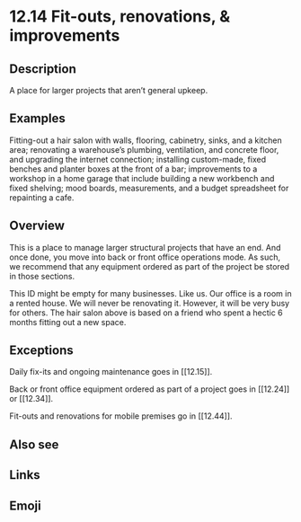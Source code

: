 # 12.14 Fit-outs, renovations, & improvements

## Description

A place for larger projects that aren’t general upkeep.

## Examples

Fitting-out a hair salon with walls, flooring, cabinetry, sinks, and a kitchen area; renovating a warehouse’s plumbing, ventilation, and concrete floor, and upgrading the internet connection; installing custom-made, fixed benches and planter boxes at the front of a bar; improvements to a workshop in a home garage that include building a new workbench and fixed shelving; mood boards, measurements, and a budget spreadsheet for repainting a cafe.

## Overview

This is a place to manage larger structural projects that have an end. And once done, you move into back or front office operations mode. As such, we recommend that any equipment ordered as part of the project be stored in those sections.

This ID might be empty for many businesses. Like us. Our office is a room in a rented house. We will never be renovating it. However, it will be very busy for others. The hair salon above is based on a friend who spent a hectic 6 months fitting out a new space.

## Exceptions

Daily fix-its and ongoing maintenance goes in [[12.15]].

Back or front office equipment ordered as part of a project goes in [[12.24]] or [[12.34]].

Fit-outs and renovations for mobile premises go in [[12.44]].

## Also see


## Links

## Emoji
